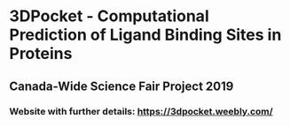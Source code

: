 # 3DPocket - Computational Prediction of Ligand Binding Sites in Proteins
## Canada-Wide Science Fair Project 2019
### Website with further details: https://3dpocket.weebly.com/
